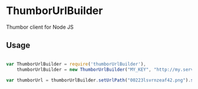 # ThumborUrlBuilder

Thumbor client for Node JS

## Usage 

```javascript 

var ThumborUrlBuilder = require('thumborUrlBuilder'),
	thumborUrlBuilder = new ThumborUrlBuilder("MY_KEY", "http://my.server.com");

var thumborUrl = thumborUrlBuilder.setUrlPath("00223lsvrnzeaf42.png").smart().finalUrl();

```


